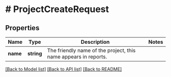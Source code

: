 # # ProjectCreateRequest

## Properties

Name | Type | Description | Notes
------------ | ------------- | ------------- | -------------
**name** | **string** | The friendly name of the project, this name appears in reports. |

[[Back to Model list]](../../README.md#models) [[Back to API list]](../../README.md#endpoints) [[Back to README]](../../README.md)
